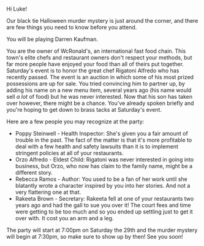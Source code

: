 Hi Luke!

Our black tie Halloween murder mystery is just around the corner, and there are few things you need to know before you attend.

You will be playing Darren Kaufman.

You are the owner of WcRonald's, an international fast food chain. This town's elite chefs and restaurant owners don't respect your methods, but far more people have enjoyed your food than all of theirs put together. Saturday's event is to honor the great chef Rigatoni Alfredo who has recently passed. The event is an auction in which some of his most prized possessions are up for sale. You tried convincing him to partner up, by adding his name on a new menu item, several years ago (his name would sell *a lot* of food) but he was never interested. Now that his son has taken over however, there might be a chance. You've already spoken briefly and you're hoping to get down to brass tacks at Saturday's event.

Here are a few people you may recognize at the party:

- Poppy Steinwell - Health Inspector: She's given you a fair amount of trouble in the past. The fact of the matter is that it's more profitable to deal with a few health and safety lawsuits than it is to implement stringent policies at all of your restaurants.
- Orzo Alfredo - Eldest Child: Rigatoni was never interested in going into business, but Orzo, who now has claim to the family name, might be a different story.
- Rebecca Ramos - Author: You used to be a fan of her work until she blatantly wrote a character inspired by you into her stories. And not a very flattering one at that.
- Rakeeta Brown - Secretary: Rakeeta fell at one of your restaurants two years ago and had the gall to sue you over it! The court fees and time were getting to be too much and so you ended up settling just to get it over with. It cost you an arm and a leg.

The party will start at 7:00pm on Saturday the 29th and the murder mystery will begin at 7:30pm, so make sure to show up by then! See you soon!